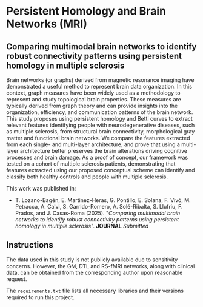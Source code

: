 # Persistent Homology and Brain Networks (MRI)

## Comparing multimodal brain networks to identify robust connectivity patterns using persistent homology in multiple sclerosis

Brain networks (or graphs) derived from magnetic resonance imaging have demonstrated a useful method to represent brain data organization. In this context, graph measures have been widely used as a methodology to represent and study topological brain properties. These measures are typically derived from graph theory and can provide insights into the organization, efficiency, and communication patterns of the brain network. This study proposes using persistent homology and Betti curves to extract relevant features identifying people with neurodegenerative diseases, such as multiple sclerosis, from structural brain connectivity, morphological gray matter and functional brain networks. We compare the features extracted from each single- and multi-layer architecture, and prove that using a multi-layer architecture better preserves the brain alterations driving cognitive processes and brain damage. As a proof of concept, our framework was tested on a cohort of multiple sclerosis patients, demonstrating that features extracted using our proposed conceptual scheme can identify and classify both healthy controls and people with multiple sclerosis.

This work was published in:

- T. Lozano-Bagén, E. Martinez-Heras, G. Pontillo, E. Solana, F. Vivó, M. Petracca, A. Calvi, S. Garrido-Romero, A. Solé-Ribalta, S. Llufriu, F. Prados, and J. Casas-Roma (2025). "_Comparing multimodal brain networks to identify robust connectivity patterns using persistent homology in multiple sclerosis_". **JOURNAL**  _Submitted_

## Instructions

The data used in this study is not publicly available due to sensitivity concerns. However, the GM, DTI, and RS-fMRI networks, along with clinical data, can be obtained from the corresponding author upon reasonable request.  

The `requirements.txt` file lists all necessary libraries and their versions required to run this project.
